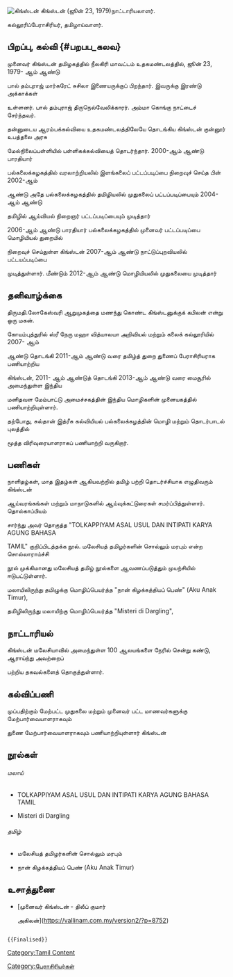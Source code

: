 ![கிங்ஸ்டன்](கிங்ஸ்டன்.jpg "கிங்ஸ்டன்") கிங்ஸ்டன் (ஜூன் 23, 1979)நாட்டாரியலாளர்.
கல்லூரிப்பேராசிரியர், தமிழாய்வாளர்.

## பிறப்பு, கல்வி {#பறபப_கலவ}

முனைவர் கிங்ஸ்டன் தமிழகத்தில் நீலகிரி மாவட்டம் உதகமண்டலத்தில், ஜூன் 23, 1979- ஆம் ஆண்டு
பால் தம்புராஜ் மார்கரேட் சுசிலா இணையருக்குப் பிறந்தார். இவருக்கு இரண்டு அக்காக்கள்
உள்ளனர். பால் தம்புராஜ் திருநெல்வேலிக்காரர். அம்மா கொங்கு நாட்டைச் சேர்ந்தவர்.

தன்னுடைய ஆரம்பக்கல்வியை உதகமண்டலத்திலேயே தொடங்கிய கிங்ஸ்டன் குன்னூர் உபத்தலை அரசு
மேல்நிலைப்பள்ளியில் பள்ளிகக்கல்வியைத் தொடர்ந்தார். 2000-ஆம் ஆண்டு பாரதியார்
பல்கலைக்கழகத்தில் வரலாற்றியலில் இளங்கலைப் பட்டப்படிப்பை நிறைவுச் செய்த பின் 2002-ஆம்
ஆண்டு அதே பல்கலைக்கழகத்தில் தமிழியலில் முதுகலைப் பட்டப்படிப்பையும் 2004-ஆம் ஆண்டு
தமிழில் ஆய்வியல் நிறைஞர் பட்டப்படிப்பையும் முடித்தார்

2006-ஆம் ஆண்டு பாரதியார் பல்கலைக்கழகத்தில் முனைவர் பட்டப்படிப்பை மொழியியல் துறையில்
நிறைவுச் செய்துள்ள கிங்ஸ்டன் 2007-ஆம் ஆண்டு நாட்டுப்புறவியலில் பட்டயப்படிப்பை
முடித்துள்ளார். மீண்டும் 2012-ஆம் ஆண்டு மொழியியலில் முதுகலையை முடித்தார்

## தனிவாழ்க்கை

திருமதி.லோகேஸ்வரி ஆறுமுகத்தை மணந்து கொண்ட கிங்ஸ்டனுக்குக் கபிலன் என்று ஒரு மகன்.

கோயம்புத்துரில் ஸ்ரீ நேரு மஹா வித்யாலயா அறிவியல் மற்றும் கலைக் கல்லூரியில் 2007- ஆம்
ஆண்டு தொடங்கி 2011-ஆம் ஆண்டு வரை தமிழ்த் துறை துணைப் பேராசிரியராக பணியாற்றிய
கிங்ஸ்டன், 2011- ஆம் ஆண்டுத் தொடங்கி 2013-ஆம் ஆண்டு வரை மைசூரில் அமைந்துள்ள இந்திய
மனிதவள மேம்பாட்டு அமைச்சகத்தின் இந்திய மொழிகளின் முனையகத்தில் பணியாற்றியுள்ளார்.
தற்போது, சுல்தான் இத்ரீசு கல்வியியல் பல்கலைக்கழத்தின் மொழி மற்றும் தொடர்பாடல் புலத்தில்
மூத்த விரிவுரையாளராகப் பணியாற்றி வருகிறார்.

## பணிகள்

நாளிதழ்கள், மாத இதழ்கள் ஆகியவற்றில் தமிழ் பற்றி தொடர்ச்சியாக எழுதிவரும் கிங்ஸ்டன்
ஆய்வரங்கங்கள் மற்றும் மாநாடுகளில் ஆய்வுக்கட்டுரைகள் சமர்ப்பித்துள்ளார். தொல்காப்பியம்
சார்ந்து அவர் தொகுத்த "TOLKAPPIYAM ASAL USUL DAN INTIPATI KARYA AGUNG BAHASA
TAMIL" குறிப்பிடத்தக்க நூல். மலேசியத் தமிழர்களின் சொல்லும் மரபும் என்ற சொல்லாராய்ச்சி
நூல் முக்கிமானது மலேசியத் தமிழ் நூல்களை ஆவணப்படுத்தும் முயற்சியில் ஈடுபட்டுள்ளார்.

மலாயிலிருந்து தமிழுக்கு மொழிப்பெயர்த்த "நான் கிழக்கத்தியப் பெண்" (Aku Anak Timur),
தமிழிலிருந்து மலாயிற்கு மொழிப்பெயர்த்த "Misteri di Dargling",

## நாட்டாரியல்

கிங்ஸ்டன் மலேசியாவில் அமைந்துள்ள 100 ஆலயங்களை நேரில் சென்று கண்டு, ஆராய்ந்து அவற்றைப்
பற்றிய தகவல்களைத் தொகுத்துள்ளார்.

## கல்விப்பணி

முப்பதிற்கும் மேற்பட்ட முதுகலை மற்றும் முனைவர் பட்ட மாணவர்களுக்கு மேற்பார்வையாளராகவும்
துணை மேற்பார்வையாளராகவும் பணியாற்றியுள்ளார் கிங்ஸ்டன்

## நூல்கள்

###### மலாய்

-   TOLKAPPIYAM ASAL USUL DAN INTIPATI KARYA AGUNG BAHASA TAMIL
-   Misteri di Dargling

###### தமிழ்

-   மலேசியத் தமிழர்களின் சொல்லும் மரபும்
-   நான் கிழக்கத்தியப் பெண் (Aku Anak Timur)

## உசாத்துணை

-   [முனைவர் கிங்ஸ்டன் - திலீப் குமார்
    அகிலன்](https://vallinam.com.my/version2/?p=8752)

```{=mediawiki}
{{Finalised}}
```
[Category:Tamil Content](Category:Tamil_Content "wikilink")
[Category:பேராசிரியர்கள்](Category:பேராசிரியர்கள் "wikilink")
